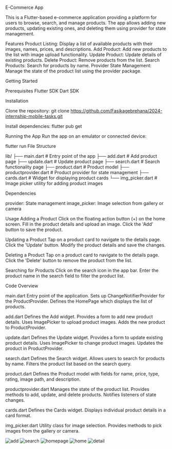 E-Commerce App

This is a Flutter-based e-commerce application providing a platform for users to browse, search, and manage products. The app allows adding new products, updating existing ones, and deleting them using provider for state management.

Features
Product Listing: Display a list of available products with their images, names, prices, and descriptions.
Add Product: Add new products to the list with image upload functionality.
Update Product: Update details of existing products.
Delete Product: Remove products from the list.
Search Products: Search for products by name.
Provider State Management: Manage the state of the product list using the provider package.

Getting Started

Prerequisites
Flutter SDK
Dart SDK

Installation

Clone the repository:
git clone https://github.com/Fasikagebrehana/2024-internship-mobile-tasks.git

Install dependencies:
flutter pub get

Running the App
Run the app on an emulator or connected device:

flutter run
File Structure


lib/
├── main.dart               # Entry point of the app
├── add.dart                # Add product page
├── update.dart             # Update product page
├── search.dart             # Search functionality page
├── product.dart            # Product model
├── productprovider.dart    # Product provider for state management
├── cards.dart              # Widget for displaying product cards
└── img_picker.dart         # Image picker utility for adding product images


Dependencies

provider: State management
image_picker: Image selection from gallery or camera

Usage
Adding a Product
Click on the floating action button (+) on the home screen.
Fill in the product details and upload an image.
Click the 'Add' button to save the product.

Updating a Product
Tap on a product card to navigate to the details page.
Click the 'Update' button.
Modify the product details and save the changes.

Deleting a Product
Tap on a product card to navigate to the details page.
Click the 'Delete' button to remove the product from the list.

Searching for Products
Click on the search icon in the app bar.
Enter the product name in the search field to filter the product list.

Code Overview

main.dart
Entry point of the application.
Sets up ChangeNotifierProvider for the ProductProvider.
Defines the HomePage which displays the list of products.

add.dart
Defines the Add widget.
Provides a form to add new product details.
Uses ImagePicker to upload product images.
Adds the new product to ProductProvider.

update.dart
Defines the Update widget.
Provides a form to update existing product details.
Uses ImagePicker to change product images.
Updates the product in ProductProvider.

search.dart
Defines the Search widget.
Allows users to search for products by name.
Filters the product list based on the search query.

product.dart
Defines the Product model with fields for name, price, type, rating, image path, and description.

productprovider.dart
Manages the state of the product list.
Provides methods to add, update, and delete products.
Notifies listeners of state changes.

cards.dart
Defines the Cards widget.
Displays individual product details in a card format.

img_picker.dart
Utility class for image selection.
Provides methods to pick images from the gallery or camera.

![add](https://github.com/user-attachments/assets/45f5acf4-d3b1-429f-90b8-1ebdc9d1879f)
![search](https://github.com/user-attachments/assets/d705537c-3414-481f-a5f9-955883b8a62f)
![homepage](https://github.com/user-attachments/assets/29821ba4-a83e-43f5-af33-f7d07c427ca7)
![home](https://github.com/user-attachments/assets/df80ff0e-9f4d-4954-adc6-4ac62be6818b)
![detail](https://github.com/user-attachments/assets/42df0e63-5b24-4165-8a1d-1df0b42dab71)
